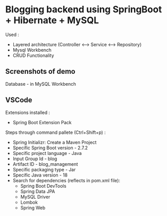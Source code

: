 # Blogging backend using SpringBoot + Hibernate + MySQL

Used :
- Layered architecture (Controller <--> Service <--> Repository)
- Mysql Workbench
- CRUD Functionality

## Screenshots of demo
Database - in MySQL Workbench

## VSCode
Extensions installed :
- Spring Boot Extension Pack

Steps through command pallete (Ctrl+Shift+p) :
- Spring Initializr: Create a Maven Project
- Specific Spring Boot version - 2.7.2
- Specific project  language - Java
- Input Group Id - blog
- Artifact ID - blog_management
- Specific packaging type - Jar
- Specific Java version - 18
- Search for dependencies (reflects in pom.xml file):
  - Spring Boot DevTools
  - Spring Data JPA
  - MySQL Driver
  - Lombok
  - Spring Web
